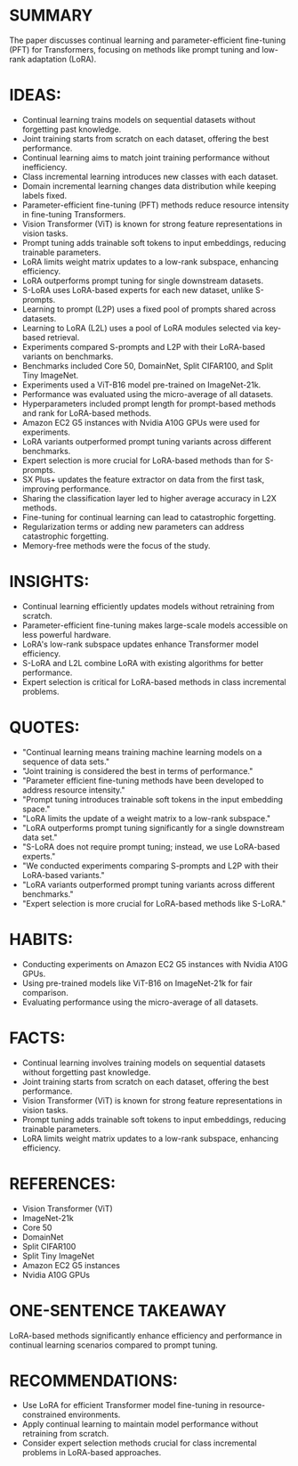 # SUMMARY
The paper discusses continual learning and parameter-efficient fine-tuning (PFT) for Transformers, focusing on methods like prompt tuning and low-rank adaptation (LoRA).

# IDEAS:
- Continual learning trains models on sequential datasets without forgetting past knowledge.
- Joint training starts from scratch on each dataset, offering the best performance.
- Continual learning aims to match joint training performance without inefficiency.
- Class incremental learning introduces new classes with each dataset.
- Domain incremental learning changes data distribution while keeping labels fixed.
- Parameter-efficient fine-tuning (PFT) methods reduce resource intensity in fine-tuning Transformers.
- Vision Transformer (ViT) is known for strong feature representations in vision tasks.
- Prompt tuning adds trainable soft tokens to input embeddings, reducing trainable parameters.
- LoRA limits weight matrix updates to a low-rank subspace, enhancing efficiency.
- LoRA outperforms prompt tuning for single downstream datasets.
- S-LoRA uses LoRA-based experts for each new dataset, unlike S-prompts.
- Learning to prompt (L2P) uses a fixed pool of prompts shared across datasets.
- Learning to LoRA (L2L) uses a pool of LoRA modules selected via key-based retrieval.
- Experiments compared S-prompts and L2P with their LoRA-based variants on benchmarks.
- Benchmarks included Core 50, DomainNet, Split CIFAR100, and Split Tiny ImageNet.
- Experiments used a ViT-B16 model pre-trained on ImageNet-21k.
- Performance was evaluated using the micro-average of all datasets.
- Hyperparameters included prompt length for prompt-based methods and rank for LoRA-based methods.
- Amazon EC2 G5 instances with Nvidia A10G GPUs were used for experiments.
- LoRA variants outperformed prompt tuning variants across different benchmarks.
- Expert selection is more crucial for LoRA-based methods than for S-prompts.
- SX Plus+ updates the feature extractor on data from the first task, improving performance.
- Sharing the classification layer led to higher average accuracy in L2X methods.
- Fine-tuning for continual learning can lead to catastrophic forgetting.
- Regularization terms or adding new parameters can address catastrophic forgetting.
- Memory-free methods were the focus of the study.

# INSIGHTS:
- Continual learning efficiently updates models without retraining from scratch.
- Parameter-efficient fine-tuning makes large-scale models accessible on less powerful hardware.
- LoRA's low-rank subspace updates enhance Transformer model efficiency.
- S-LoRA and L2L combine LoRA with existing algorithms for better performance.
- Expert selection is critical for LoRA-based methods in class incremental problems.

# QUOTES:
- "Continual learning means training machine learning models on a sequence of data sets."
- "Joint training is considered the best in terms of performance."
- "Parameter efficient fine-tuning methods have been developed to address resource intensity."
- "Prompt tuning introduces trainable soft tokens in the input embedding space."
- "LoRA limits the update of a weight matrix to a low-rank subspace."
- "LoRA outperforms prompt tuning significantly for a single downstream data set."
- "S-LoRA does not require prompt tuning; instead, we use LoRA-based experts."
- "We conducted experiments comparing S-prompts and L2P with their LoRA-based variants."
- "LoRA variants outperformed prompt tuning variants across different benchmarks."
- "Expert selection is more crucial for LoRA-based methods like S-LoRA."

# HABITS:
- Conducting experiments on Amazon EC2 G5 instances with Nvidia A10G GPUs.
- Using pre-trained models like ViT-B16 on ImageNet-21k for fair comparison.
- Evaluating performance using the micro-average of all datasets.

# FACTS:
- Continual learning involves training models on sequential datasets without forgetting past knowledge.
- Joint training starts from scratch on each dataset, offering the best performance.
- Vision Transformer (ViT) is known for strong feature representations in vision tasks.
- Prompt tuning adds trainable soft tokens to input embeddings, reducing trainable parameters.
- LoRA limits weight matrix updates to a low-rank subspace, enhancing efficiency.

# REFERENCES:
- Vision Transformer (ViT)
- ImageNet-21k
- Core 50
- DomainNet
- Split CIFAR100
- Split Tiny ImageNet
- Amazon EC2 G5 instances
- Nvidia A10G GPUs

# ONE-SENTENCE TAKEAWAY
LoRA-based methods significantly enhance efficiency and performance in continual learning scenarios compared to prompt tuning.

# RECOMMENDATIONS:
- Use LoRA for efficient Transformer model fine-tuning in resource-constrained environments.
- Apply continual learning to maintain model performance without retraining from scratch.
- Consider expert selection methods crucial for class incremental problems in LoRA-based approaches.